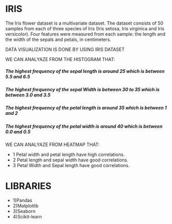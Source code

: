 # IRIS

The Iris flower dataset is a multivariate dataset.
The dataset consists of 50 samples from each of three species of Iris (Iris setosa, Iris virginica and Iris versicolor). 
Four features were measured from each sample: the length and the width of the sepals and petals, in centimeters.

DATA VISUALIZATION IS DONE BY USING IRIS DATASET

WE CAN ANALYAZE FROM THE HISTOGRAM THAT:
##### The highest frequency of the sepal length is around 25 which is between 5.5 and 6.5
##### The highest frequency of the sepal Width is between 30 to 35 which is between 3.0 and 3.5
##### The highest frequency of the petal length is around 35 which is between 1 and 2
##### The highest frequency of the petal width is around 40 which is between 0.0 and 0.5


WE CAN ANALYAZE FROM HEATMAP THAT:
- 1 Petal width and petal length have high correlations.
- 2 Petal length and sepal width have good correlations.
- 3 Petal Width and Sepal length have good correlations.

# LIBRARIES
- 1)Pandas
- 2)Matplotlib
- 3)Seaborn
- 4)Scikit-learn
